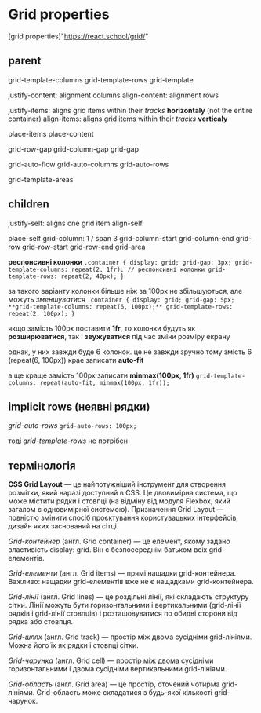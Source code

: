 # Grid properties

[grid properties]"https://react.school/grid/"

## parent

grid-template-columns
grid-template-rows
grid-template

justify-content: alignment columns
align-content: alignment rows

justify-items: aligns grid items within their _tracks_ **horizontaly** (not the entire container)
align-items: aligns grid items within their _tracks_ **verticaly**

place-items
place-content

grid-row-gap
grid-column-gap
grid-gap

grid-auto-flow
grid-auto-columns
grid-auto-rows

grid-template-areas

## children

justify-self: aligns one grid item
align-self

place-self
grid-column: 1 / span 3
grid-column-start
grid-column-end
grid-row
grid-row-start
grid-row-end
grid-area

<!-- -=-=-=-=- -->

**респонсивні колонки**
`.container {
    display: grid;
    grid-gap: 3px;
    grid-template-columns: repeat(2, 1fr); // респонсивні колонки
    grid-template-rows: repeat(2, 40px);
  }`

за такого варіанту колонки більше ніж за 100px не збільшуються, але можуть _зменшуватися_
`.container {
    display: grid;
    grid-gap: 5px;
    **grid-template-columns: repeat(6, 100px);**
    grid-template-rows: repeat(2, 100px);
}`

якщо замість 100рх поставити **1fr**, то колонки будуть як **розширюватися**, так і **звужуватися** під час зміни розміру екрану

однак, у них завжди буде 6 колонок. це не завжди зручно
тому змість 6 (repeat(6, 100px)) крае записати **auto-fit**

а ще краще замість 100рх записати **minmax(100px, 1fr)**
`grid-template-columns: repeat(auto-fit, minmax(100px, 1fr));`

## implicit rows (неявні рядки)

_grid-auto-rows_
`grid-auto-rows: 100px;`

тоді _grid-template-rows_ не потрібен

<!-- -=-=-=-=-= -->

## термінологія

**CSS Grid Layout** — це найпотужніший інструмент для створення розмітки, який наразі доступний в CSS. Це двовимірна система, що може містити рядки і стовпці (на відміну від модуля Flexbox, який загалом є одновимірної системою). Призначення Grid Layout — повністю змінити спосіб проєктування користувацьких інтерфейсів, дизайн яких заснований на сітці.

_Grid-контейнер_ (англ. Grid container) — це елемент, якому задано властивість display: grid. Він є безпосереднім батьком всіх grid-елементів.

_Grid-елементи_ (англ. Grid items) — прямі нащадки grid-контейнера. Важливо: нащадки grid-елементів вже не є нащадками grid-контейнера.

_Grid-лінії_ (англ. Grid lines) — це роздільні лінії, які складають структуру сітки. Лінії можуть бути горизонтальними і вертикальними (grid-лінії рядків і grid-лінії стовпців) і розташовуватися по обидві сторони від рядка або стовпця.

_Grid-шлях_ (англ. Grid track) — простір між двома сусідніми grid-лініями. Можна його їх як рядки і стовпці сітки.

_Grid-чарунка_ (англ. Grid cell) — простір між двома сусідніми горизонтальними і двома сусідніми вертикальними grid-лініями.

_Grid-область_ (англ. Grid area) — це простір, оточений чотирма grid-лініями. Grid-область може складатися з будь-якої кількості grid-чарунок.
